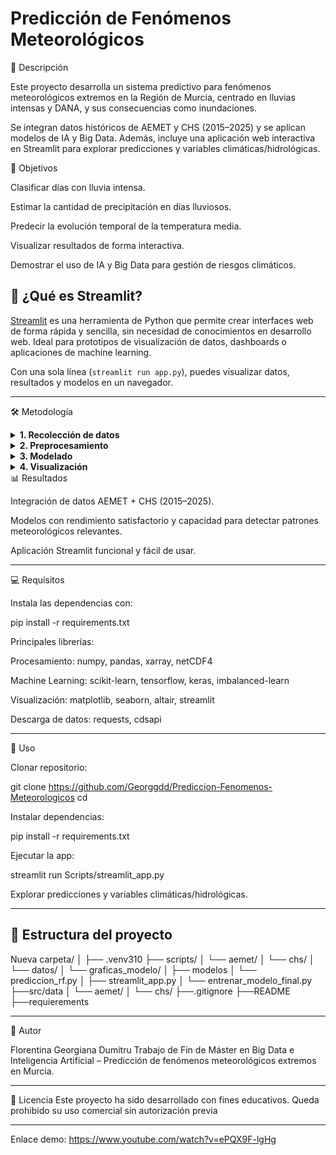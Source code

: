 # Predicción de Fenómenos Meteorológicos

📌 Descripción

Este proyecto desarrolla un sistema predictivo para fenómenos meteorológicos extremos en la Región de Murcia, centrado en lluvias intensas y DANA, y sus consecuencias como inundaciones.

Se integran datos históricos de AEMET y CHS (2015–2025) y se aplican modelos de IA y Big Data. Además, incluye una aplicación web interactiva en Streamlit para explorar predicciones y variables climáticas/hidrológicas.

🎯 Objetivos

Clasificar días con lluvia intensa.

Estimar la cantidad de precipitación en días lluviosos.

Predecir la evolución temporal de la temperatura media.

Visualizar resultados de forma interactiva.

Demostrar el uso de IA y Big Data para gestión de riesgos climáticos.

## 🚀 ¿Qué es Streamlit?

[Streamlit](https://streamlit.io/) es una herramienta de Python que permite crear interfaces web de forma rápida y sencilla, sin necesidad de conocimientos en desarrollo web. Ideal para prototipos de visualización de datos, dashboards o aplicaciones de machine learning.

Con una sola línea (`streamlit run app.py`), puedes visualizar datos, resultados y modelos en un navegador.

---

🛠️ Metodología
<details> <summary><b>1. Recolección de datos</b></summary>

AEMET: Datos diarios (2015–2025) de todas las estaciones de Murcia vía API REST. Se transformaron de JSON a CSV y se limpiaron variables clave: temperatura mínima, máxima y media, precipitación y humedad relativa.

CHS: Datos hidrológicos diarios (caudales, niveles de ríos y embalses) descargados en CSV y limpiados para integrarlos con los datos meteorológicos.

</details> <details> <summary><b>2. Preprocesamiento</b></summary>

Unificación de datos en un dataframe consolidado.

Limpieza de valores faltantes (reemplazo por medianas).

Normalización de variables numéricas.

Construcción de variables temporales (día, mes, estación del año) y variable binaria inundación (precipitación ≥ 20 mm).

</details> <details> <summary><b>3. Modelado</b></summary>

Árbol de decisión → Clasificación lluvia/no lluvia (precisión, recall, F1).

Regresión lineal → Estimación de precipitación (MSE).

Red neuronal LSTM → Predicción de temperatura media (RMSE).

Random Forest → Predicción de inundaciones, balanceo con SMOTE, búsqueda de hiperparámetros, importancia de variables.

</details> <details> <summary><b>4. Visualización</b></summary>

Streamlit: Aplicación interactiva para consultar probabilidades de inundación y explorar variables climáticas/hidrológicas.

Flujo de trabajo: carga y preprocesamiento → entrenamiento → predicción → visualización interactiva.

Controles interactivos: umbral de decisión, selección de variables y exploración de escenarios.

---

</details>
📊 Resultados

Integración de datos AEMET + CHS (2015–2025).

Modelos con rendimiento satisfactorio y capacidad para detectar patrones meteorológicos relevantes.

Aplicación Streamlit funcional y fácil de usar.

---

💻 Requisitos

Instala las dependencias con:

pip install -r requirements.txt


Principales librerías:

Procesamiento: numpy, pandas, xarray, netCDF4

Machine Learning: scikit-learn, tensorflow, keras, imbalanced-learn

Visualización: matplotlib, seaborn, altair, streamlit

Descarga de datos: requests, cdsapi

---

🚀 Uso

Clonar repositorio:

git clone <https://github.com/Georggdd/Prediccion-Fenomenos-Meteorologicos>
cd <Prediccion-Fenomenos-Meteorologicos>


Instalar dependencias:

pip install -r requirements.txt


Ejecutar la app:

streamlit run Scripts/streamlit_app.py


Explorar predicciones y variables climáticas/hidrológicas.

---

## 📁 Estructura del proyecto

Nueva carpeta/
│
├── .venv310
├── scripts/
│ └── aemet/
│ └── chs/
│ └── datos/
│ └── graficas_modelo/
│ ├── modelos
│ └── prediccion_rf.py
│ ├── streamlit_app.py
│ └── entrenar_modelo_final.py
├──src/data
│ └── aemet/
│ └── chs/
├──.gitignore
├──README
├──requierements

---

👩 Autor

Florentina Georgiana Dumitru
Trabajo de Fin de Máster en Big Data e Inteligencia Artificial – Predicción de fenómenos meteorológicos extremos en Murcia.

---

📝 Licencia
Este proyecto ha sido desarrollado con fines educativos.
Queda prohibido su uso comercial sin autorización previa

---
Enlace demo: https://www.youtube.com/watch?v=ePQX9F-lgHg

 
